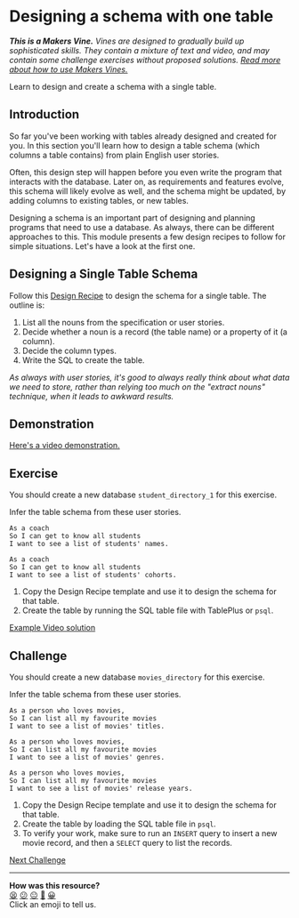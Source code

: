 # Designing a schema with one table

_**This is a Makers Vine.** Vines are designed to gradually build up
sophisticated skills. They contain a mixture of text and video, and may contain
some challenge exercises without proposed solutions. [Read more about how to use
Makers
Vines.](https://github.com/makersacademy/course/blob/main/labels/vines.md)_

Learn to design and create a schema with a single table.

## Introduction

So far you've been working with tables already designed and created for you. In
this section you'll learn how to design a table schema (which columns a table
contains) from plain English user stories.

Often, this design step will happen before you even write the program that
interacts with the database. Later on, as requirements and features evolve, this
schema will likely evolve as well, and the schema might be updated, by adding
columns to existing tables, or new tables.

Designing a schema is an important part of designing and planning programs that
need to use a database. As always, there can be different approaches to this.
This module presents a few design recipes to follow for simple situations. Let's
have a look at the first one.

## Designing a Single Table Schema

Follow this [Design Recipe](../resources/single_table_design_recipe_template.md)
to design the schema for a single table. The outline is:

1. List all the nouns from the specification or user stories.
2. Decide whether a noun is a record (the table name) or a property of it (a
   column).
3. Decide the column types.
4. Write the SQL to create the table.

*As always with user stories, it's good to always really think about what data
we need to store, rather than relying too much on the "extract nouns" technique,
when it leads to awkward results.*

## Demonstration

[Here's a video demonstration.](https://www.youtube.com/watch?v=9eqpVn2ZsBY)

## Exercise

You should create a new database `student_directory_1` for this exercise.

Infer the table schema from these user stories.
```
As a coach
So I can get to know all students
I want to see a list of students' names.

As a coach
So I can get to know all students
I want to see a list of students' cohorts.
```

1. Copy the Design Recipe template and use it to design the schema for that
   table.
2. Create the table by running the SQL table file with TablePlus or `psql`.

[Example Video solution](https://www.youtube.com/watch?v=uRSRBlV88mE)

## Challenge

You should create a new database `movies_directory` for this exercise.

Infer the table schema from these user stories.
```
As a person who loves movies,
So I can list all my favourite movies
I want to see a list of movies' titles.

As a person who loves movies,
So I can list all my favourite movies
I want to see a list of movies' genres.

As a person who loves movies,
So I can list all my favourite movies
I want to see a list of movies' release years.
```

1. Copy the Design Recipe template and use it to design the schema for that
   table.
2. Create the table by loading the SQL table file in `psql`.
3. To verify your work, make sure to run an `INSERT` query to insert a new movie
   record, and then a `SELECT` query to list the records.


[Next Challenge](05_test_driving_find_method.md)

<!-- BEGIN GENERATED SECTION DO NOT EDIT -->

---

**How was this resource?**  
[😫](https://airtable.com/shrUJ3t7KLMqVRFKR?prefill_Repository=makersacademy%2Fdatabases-in-python&prefill_File=challenges%2F04_designing_schema_one_table.md&prefill_Sentiment=😫) [😕](https://airtable.com/shrUJ3t7KLMqVRFKR?prefill_Repository=makersacademy%2Fdatabases-in-python&prefill_File=challenges%2F04_designing_schema_one_table.md&prefill_Sentiment=😕) [😐](https://airtable.com/shrUJ3t7KLMqVRFKR?prefill_Repository=makersacademy%2Fdatabases-in-python&prefill_File=challenges%2F04_designing_schema_one_table.md&prefill_Sentiment=😐) [🙂](https://airtable.com/shrUJ3t7KLMqVRFKR?prefill_Repository=makersacademy%2Fdatabases-in-python&prefill_File=challenges%2F04_designing_schema_one_table.md&prefill_Sentiment=🙂) [😀](https://airtable.com/shrUJ3t7KLMqVRFKR?prefill_Repository=makersacademy%2Fdatabases-in-python&prefill_File=challenges%2F04_designing_schema_one_table.md&prefill_Sentiment=😀)  
Click an emoji to tell us.

<!-- END GENERATED SECTION DO NOT EDIT -->
